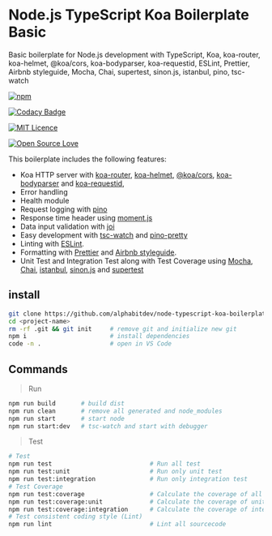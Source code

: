 # Node.js TypeScript Koa Boilerplate Basic

Basic boilerplate for Node.js development with TypeScript, Koa, koa-router, koa-helmet, @koa/cors, koa-bodyparser, koa-requestid, ESLint, Prettier, Airbnb styleguide, Mocha, Chai, supertest, sinon.js, istanbul, pino, tsc-watch

[<img alt="npm" src="https://img.shields.io/david/alphabitdev/node-typescript-koa-boilerplate-basic.svg?style=flat-square">](https://david-dm.org/alphabitdev/node-typescript-koa-boilerplate-basic)

[![Codacy Badge](https://api.codacy.com/project/badge/Grade/591d2aec2a0148aea36aa3e5c787ffe9)](https://app.codacy.com/manual/alphabitdev/node-typescript-koa-boilerplate-basic?utm_source=github.com&utm_medium=referral&utm_content=alphabitdev/node-typescript-koa-boilerplate-basic&utm_campaign=Badge_Grade_Dashboard)

[<img alt="MIT Licence" src="https://badges.frapsoft.com/os/mit/mit.svg?v=103">](https://opensource.org/licenses/mit-license.php)

[<img alt="Open Source Love" src="https://badges.frapsoft.com/os/v1/open-source.svg?v=103">](https://github.com/ellerbrock/open-source-badge/)

This boilerplate includes the following features:
-   Koa HTTP server with [koa-router](https://github.com/ZijianHe/koa-router), [koa-helmet](https://github.com/venables/koa-helmet#readme), [@koa/cors](https://github.com/koajs/cors), [koa-bodyparser](https://github.com/koajs/bodyparser) and [koa-requestid](https://github.com/uphold/koa-requestid/),
-   Error handling
-   Health module
-   Request logging with [pino](https://github.com/pinojs/pino)
-   Response time header using [moment.js](https://momentjs.com/)
-   Data input validation with [joi](https://github.com/hapijs/joi)
-   Easy development with [tsc-watch](https://github.com/gilamran/tsc-watch#readme) and [pino-pretty](https://github.com/pinojs/pino-pretty)
-   Linting with [ESLint](https://eslint.org/).
-   Formatting with [Prettier](https://prettier.io/) and [Airbnb styleguide](https://github.com/airbnb/javascript).
-   Unit Test and Integration Test along with Test Coverage using [Mocha](https://mochajs.org/), [Chai](https://www.chaijs.com/), [istanbul](https://istanbul.js.org/), [sinon.js]() and [supertest]()

## install
```zsh
git clone https://github.com/alphabitdev/node-typescript-koa-boilerplate-basic <project-name>
cd <project-name>
rm -rf .git && git init     # remove git and initialize new git
npm i                       # install dependencies
code -n .                   # open in VS Code
```
## Commands
> Run

```zsh
npm run build       # build dist
npm run clean       # remove all generated and node_modules
npm run start       # start node
npm run start:dev   # tsc-watch and start with debugger
```
> Test

```zsh
# Test
npm run test                           # Run all test
npm run test:unit                      # Run only unit test
npm run test:integration               # Run only integration test
# Test Coverage
npm run test:coverage                  # Calculate the coverage of all test
npm run test:coverage:unit             # Calculate the coverage of unit test
npm run test:coverage:integration      # Calculate the coverage of integration test
# Test consistent coding style (Lint)
npm run lint                           # Lint all sourcecode
```
